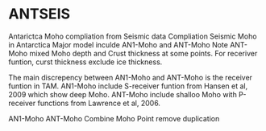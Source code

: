 # ANTSEIS
Antarictca Moho compliation from Seismic data
Compliation Seismic Moho in Antarctica
Major model inculde AN1-Moho and ANT-Moho
Note ANT-Moho mixed Moho depth and Crust thickness at some points.
For receriver funtion, curst thickness exclude ice thickness.

The main discrepency between AN1-Moho and ANT-Moho is the receiver funtion in TAM. 
AN1-Moho include S-receiver funtion from Hansen et al, 2009 which show deep Moho.
ANT-Moho include shalloo Moho with P-receiver functions from Lawrence et al, 2006.

AN1-Moho
ANT-Moho
Combine Moho Point remove duplication
